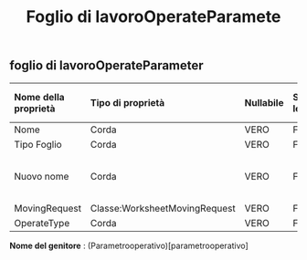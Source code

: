 ﻿---
title: Foglio di lavoroOperateParamete
second_title: Aspose.Cells Cloud Documen
type: docs
url: /it/specification/model/worksheetoperateparameter/
description: "Aspose.Cells Specifica del modello cloud: WorksheetOperateParameter. Gestisci facilmente Excel e altri fogli di calcolo con funzionalità come apertura, generazione, modifica, divisione, unione, confronto e conversione"
weight: 50
---
## **foglio di lavoroOperateParameter**

 

| Nome della proprietà| Tipo di proprietà| Nullabile| Sola lettura| Valore di default| Descrizione|
|:- |:- |:- |:- |:- |:- |
| Nome| Corda| VERO| Falso|||
| Tipo Foglio| Corda| VERO| Falso|||
| Nuovo nome| Corda| VERO| Falso|| rinominare il nome del foglio di lavoro|
| MovingRequest| Classe:WorksheetMovingRequest| VERO| Falso|||
| OperateType| Corda| VERO| Falso|||

**Nome del genitore** : (Parametrooperativo)[parametrooperativo]